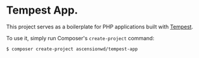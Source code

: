 # Tempest App.

This project serves as a boilerplate for PHP applications built with
[Tempest](https://github.com/ascensionwd/tempest).

To use it, simply run Composer's `create-project` command:

    $ composer create-project ascensionwd/tempest-app